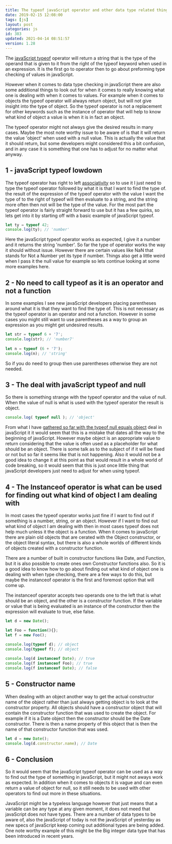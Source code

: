 ```yaml
---
title: The typeof javaScript operator and other data type related things
date: 2019-02-15 12:08:00
tags: [js]
layout: post
categories: js
id: 383
updated: 2021-04-14 08:51:57
version: 1.28
---
```


The [javaScript typeof](https://developer.mozilla.org/en-US/docs/Web/JavaScript/Reference/Operators/typeof) operator will return a string that is the type of the operand that is given to it from the right of the typeof keyword when used in an expression. It is the first go to operator then to go about preforming type checking of values in javaScript.

However when it comes to data type checking in javaScript there are also some additional things to look out for when it comes to really knowing what one is dealing with when it comes to values. For example when it comes to objects the typeof operator will always return object, but will not give insight into the type of object. So the typeof operator is not a replacement for other keywords such as the instance of operator that will help to know what kind of object a value is when it is in fact an object.

The typeof operator might not always give the desired results in many cases. Maybe the most note worthy issue to be aware of is that it will return the value 'object' when used with a null value. This is actually the value that it should return, but some developers might considered this a bit confusion, and in any case it is something that one has to adjust for no matter what anyway.

<!-- more -->

## 1 - javaScript typeof lowdown

The typeof operator has right to left [associativity](/2019/02/02/js-operator-precedence/) so to use it I just need to type the typeof operator followed by what it is that I want to find the type of. the result of the expression of the typeof operator with the value I want the type of to the right of typeof will then evaluate to a string, and the string more often then not will be the type of the value. For the most part the typeof operator is fairly straight forward to use but it has a few quirks, so lets get into it by starting off with a basic example of javaScript typeof.

```js
let ty = typeof 42;
console.log(ty); // 'number'
```

Here the javaScript typeof operator works as expected, I give it a number and it returns the string 'number'. So far the type of operator works the way it should without issue. However there are certain values like NaN that stands for Not a Number yet its type if number. Things also get a little weird when I pass it the null value for example so lets continue looking at some more examples here.

## 2 - No need to call typeof as it is an operator and not a function

In some examples I see new javaScript developers placing parentheses around what it is that they want to find the type of. This is not necessary as the typeof operator is an operator and not a function. However in some cases you might still want to use parentheses as a way to group an expression as you might get undesired results.

```js
let str = typeof 6 + '7';
console.log(str); // 'number7'
 
let n = typeof (6 + '7');
console.log(n); // 'string'
```

So if you do need to group then use parentheses otherwise they are not needed.


## 3 - The deal with javaScript typeof and null

So there is something strange with the typeof operator and the value of null. When the value of null is what is used with the typeof operator the result is object.

```js
console.log( typeof null ); // 'object'
```

From  what I have [gathered so far with the typeof null equals object](https://stackoverflow.com/questions/18808226/why-is-typeof-null-object) deal in javaScript it it would seem that this is a mistake that dates all the way to the beginning of javaScript. However maybe object is an appropriate value to return considering that the value is often used as a placeholder for what should be an object. There is some talk as to the subject of if it will be fixed or not but so far it seems like that is not happening. Also it would not be a good idea to change it at this point as that would result in a whole world of code breaking, so it would seem that this is just once little thing that javaScript developers just need to adjust for when using typeof.

## 4 - The Instanceof operator is what can be used for finding out what kind of object I am dealing with

In most cases the typeof operator works just fine if I want to find out if something is a number, string, or an object. However if I want to find out what kind of object I am dealing with then in most cases typeof does not help much unless it the object is a function. When it comes to javaScript there are plain old objects that are cerated with the Object constructor, or the object literal syntax, but there is also a whole worlds of different kinds of objects created with a constructor function. 

There are a number of built in constructor functions like Date, and Function, but it is also possible to create ones own Constructor functions also. So it is a good idea to know how to go about finding out what kind of object one is dealing with when type checking, there are a few ways to do this, but maybe the instanceof operator is the first and foremost option that will come up.

The instanceof operator accepts two operands one to the left that is what should be an object, and the other is a constructor function. If the variable or value that is being evaluated is an instance of the constructor then the expression will evaluate to true, else false.

```js
let d = new Date();

let Foo = function(){};
let f = new Foo();

console.log(typeof d); // object
console.log(typeof f); // object
 
console.log(d instanceof Date); // true
console.log(f instanceof Foo); // true
console.log(f instanceof Date); // false
```

## 5 - Constructor name

When dealing with an object another way to get the actual constructor name of the object rather than just always getting object is to look at the constructor property. All objects should have a constructor object that will contain the constructor function that was used to create the object. For example if it is a Date object then the constructor should be the Date constructor. There is then a name property of this object that is then the name of that constructor function that was used.

```js
let d = new Date();
console.log(d.constructor.name); // Date
```

## 6 - Conclusion

So it would seem that the javaScript typeof operator can be used as a way to find out the type of something in javaScript, but it might not aways work as expected. In addition when it comes to objects it is vague and can even return a value of object for null, so it still needs to be used with other operators to find out more in these situations.

JavaScript might be a typeless language however that just means that a variable can be any type at any given moment, it does not meed that javaScript does not have types. There are a number of data types to be aware of, also the javaScript of today is not the javaScript of yesterday as new specs  of javaScript keep coming out additional types are being added. One note worthy example of this might be the Big integer data type that has been introduced in recent years.


